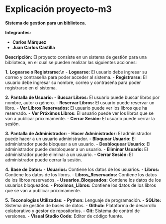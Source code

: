 ﻿# Explicación proyecto-m3

**Sistema de gestion para un biblioteca.**

**Integrantes:**
- **Carlos Márquez**
- **Juan Carlos Castilla**

**Descripción:**
El proyecto consiste en un sistema de gestión para una biblioteca, en el cual se pueden realizar las siguientes acciones:


**1.** **Logearse o Registrarse:**\n
    - **Logearse:** El usuario debe ingresar su correo y contraseña para poder acceder al sistema.
    - **Registrarse:** El usuario debe ingresar su nombre, correo y contraseña para poder registrarse en el sistema.

**2.** **Pantalla de Usuario:**
    - **Buscar Libros:** El usuario puede buscar libros por nombre, autor o género.
    - **Reservar Libros:** El usuario puede reservar un libro.
    - **Ver Libros Reservados:** El usuario puede ver los libros que ha reservado.
    - **Ver Próximos Libros:** El usuario puede ver los libros que se van a publicar próximamente.
    - **Cerrar Sesión:** El usuario puede cerrar la sesión.

**3.** **Pantalla de Administrador:**
    - **Hacer Administrador:** El administrador puede hacer a un usuario administrador.
    - **Bloquear Usuario:** El administrador puede bloquear a un usuario.
    - **Desbloquear Usuario:** El administrador puede desbloquear a un usuario.
    - **Eliminar Usuario:** El administrador puede eliminar a un usuario.
    - **Cerrar Sesión:** El administrador puede cerrar la sesión.

**4.** **Base de Datos:**
    - **Usuarios:** Contiene los datos de los usuarios.
    - **Libros:** Contiene los datos de los libros.
    - **Libros_Reservados:** Contiene los datos de los libros reservados.
    - **Usuarios_Bloqueados:** Contiene los datos de los usuarios bloqueados.
    - **Proximos_Libros:** Contiene los datos de los libros que se van a publicar próximamente.

**5.** **Teconologías Utilizadas:**
    - **Python:** Lenguaje de programación.
    - **SQLite:** Sistema de gestión de bases de datos.
    - **Github:** Plataforma de desarrollo colaborativo y gestor de repositorios.
    - **Git:** Sistema de control de versiones.
    - **Visual Studio Code:** Editor de código fuente.

